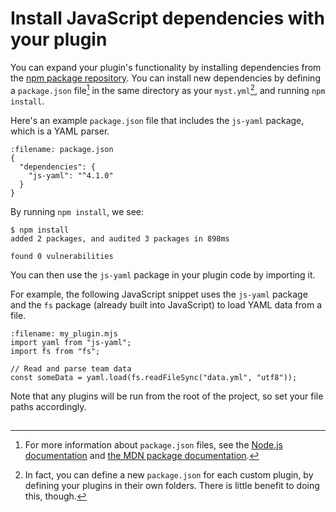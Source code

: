 # Install JavaScript dependencies with your plugin

You can expand your plugin's functionality by installing dependencies from the [npm package repository][npmjs]. You can install new dependencies by defining a `package.json` file[^1] in the same directory as your `myst.yml`[^2], and running `npm install`.

Here's an example `package.json` file that includes the `js-yaml` package, which is a YAML parser.

```{code} json
:filename: package.json
{
  "dependencies": {
    "js-yaml": "^4.1.0"
  }
}
```

By running `npm install`, we see:
```{code} shell
$ npm install
added 2 packages, and audited 3 packages in 898ms

found 0 vulnerabilities
````

You can then use the `js-yaml` package in your plugin code by importing it.


For example, the following JavaScript snippet uses the `js-yaml` package and the `fs` package (already built into JavaScript) to load YAML data from a file.

```{code} javascript
:filename: my_plugin.mjs
import yaml from "js-yaml";
import fs from "fs";

// Read and parse team data
const someData = yaml.load(fs.readFileSync("data.yml", "utf8"));
```

Note that any plugins will be run from the root of the project, so set your file paths accordingly.

## 

[^1]: For more information about `package.json` files, see the [Node.js documentation](https://docs.npmjs.com/cli/v9/using-npm/package-json) and [the MDN package documentation](https://developer.mozilla.org/en-US/docs/Learn/Tools_and_testing/Understanding_client-side_tools/Package_management).
[^2]: In fact, you can define a new `package.json` for each custom plugin, by defining your plugins in their own folders. There is little benefit to doing this, though.

[npmjs]: https://www.npmjs.com/
